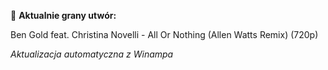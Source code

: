 🎵 **Aktualnie grany utwór:**

Ben Gold feat. Christina Novelli - All Or Nothing (Allen Watts Remix) (720p)

_Aktualizacja automatyczna z Winampa_